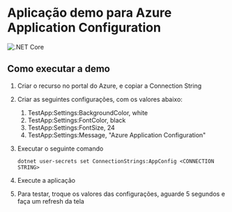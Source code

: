 # Aplicação demo para Azure Application Configuration

![.NET Core](https://github.com/carlosforti/app-config-demo/workflows/.NET%20Core/badge.svg?branch=master)

## Como executar a demo

 1. Criar o recurso no portal do Azure, e copiar a Connection String
 2. Criar as seguintes configurações, com os valores abaixo:
    1. TestApp:Settings:BackgroundColor, white
    2. TestApp:Settings:FontColor, black
    3. TestApp:Settings:FontSize, 24
    4. TestApp:Settings:Message, "Azure Application Configuration"
 3. Executar o seguinte comando

    ```console
    dotnet user-secrets set ConnectionStrings:AppConfig <CONNECTION STRING>
    ```

 4. Execute a aplicação
 5. Para testar, troque os valores das configurações, aguarde 5 segundos e faça um refresh da tela
